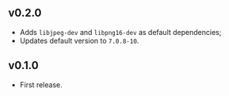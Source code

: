 ## v0.2.0

- Adds `libjpeg-dev` and `libpng16-dev` as default dependencies;
- Updates default version to `7.0.8-10`.

## v0.1.0

- First release.
